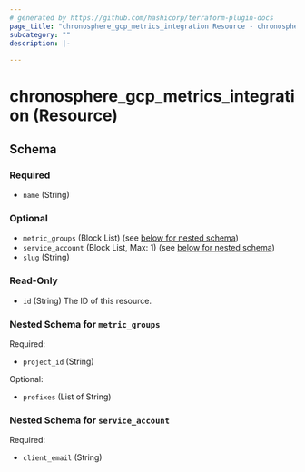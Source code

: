 ```yaml
---
# generated by https://github.com/hashicorp/terraform-plugin-docs
page_title: "chronosphere_gcp_metrics_integration Resource - chronosphere"
subcategory: ""
description: |-
  
---
```


# chronosphere_gcp_metrics_integration (Resource)





<!-- schema generated by tfplugindocs -->
## Schema

### Required

- `name` (String)

### Optional

- `metric_groups` (Block List) (see [below for nested schema](#nestedblock--metric_groups))
- `service_account` (Block List, Max: 1) (see [below for nested schema](#nestedblock--service_account))
- `slug` (String)

### Read-Only

- `id` (String) The ID of this resource.

<a id="nestedblock--metric_groups"></a>
### Nested Schema for `metric_groups`

Required:

- `project_id` (String)

Optional:

- `prefixes` (List of String)


<a id="nestedblock--service_account"></a>
### Nested Schema for `service_account`

Required:

- `client_email` (String)
